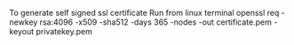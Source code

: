 To generate self signed ssl certificate
Run from linux terminal
    openssl req -newkey rsa:4096  -x509  -sha512  -days 365 -nodes -out certificate.pem -keyout privatekey.pem
    
